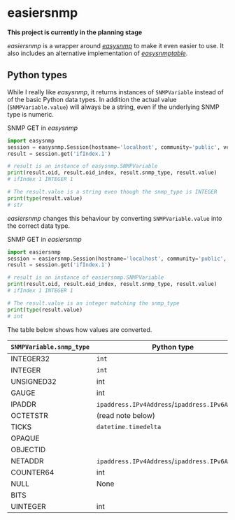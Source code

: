 # easiersnmp

**This project is currently in the planning stage**

*easiersnmp* is a wrapper around [*easysnmp*](https://github.com/kamakazikamikaze/easysnmp) to make it even easier to use. 
It also includes an alternative implementation of [*easysnmptable*](https://github.com/wolcomm/easysnmptable).

## Python types

While I really like *easysnmp*, it returns instances of ``SNMPVariable`` instead of of the basic Python data types. 
In addition the actual value (``SNMPVariable.value``) will always be a string, even if the underlying SNMP type is numeric.

SNMP GET in *easysnmp*
```python
import easysnmp
session = easysnmp.Session(hostname='localhost', community='public', version=2)
result = session.get('ifIndex.1')

# result is an instance of easysnmp.SNMPVariable
print(result.oid, result.oid_index, result.snmp_type, result.value)
# ifIndex 1 INTEGER 1

# The result.value is a string even though the snmp_type is INTEGER
print(type(result.value)
# str
```

*easiersnmp* changes this behaviour by converting ``SNMPVariable.value`` into the correct data type.

SNMP GET in *easiersnmp*
```python
import easiersnmp
session = easiersnmp.Session(hostname='localhost', community='public', version=2)
result = session.get('ifIndex.1')

# result is an instance of easiersnmp.SNMPVariable
print(result.oid, result.oid_index, result.snmp_type, result.value)
# ifIndex 1 INTEGER 1

# The result.value is an integer matching the snmp_type
print(type(result.value)
# int
```

The table below shows how values are converted.

| ``SNMPVariable.snmp_type`` | Python type |
|---|---|
| INTEGER32 | ``int`` |
| INTEGER | ``int`` |
| UNSIGNED32 | int |
| GAUGE | int |
| IPADDR | ``ipaddress.IPv4Address``/``ipaddress.IPv6Address`` |
| OCTETSTR | (read note below) |
| TICKS | ``datetime.timedelta`` |
| OPAQUE | |
| OBJECTID | |
| NETADDR | ``ipaddress.IPv4Address``/``ipaddress.IPv6Address`` |
| COUNTER64 | int |
| NULL | None |
| BITS | |
| UINTEGER | int |


